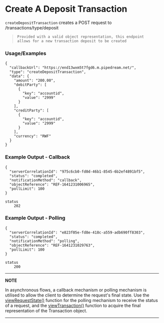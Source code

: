 # Create A Deposit Transaction

`createDepositTransaction` creates a POST request to /transactions/type/deposit

> `Provided with a valid object representation, this endpoint allows for a new transaction deposit to be created`

### Usage/Examples

```
{
  "callbackUrl": "https://end13wxm5t7fgd6.m.pipedream.net/",
  "type": "createDepositTransaction",
  "data": {
    "amount": "200.00",
    "debitParty": [
      {
        "key": "accountid",
        "value": "2999"
      }
    ],
    "creditParty": [
      {
        "key": "accountid",
        "value": "2999"
      }
    ],
    "currency": "RWF"
  }
}
```

### Example Output - Callback

```
{
  "serverCorrelationId": "975c6cb0-fd0d-46b1-8545-6b2ef4891bf5",
  "status": "completed",
  "notificationMethod": "callback",
  "objectReference": "REF-1641231006965",
  "pollLimit": 100
}

status
    202
```

### Example Output - Polling

```
{
  "serverCorrelationId": "e823f05e-fd8e-418c-a559-adb690ff8303",
  "status": "completed",
  "notificationMethod": "polling",
  "objectReference": "REF-1641231029763",
  "pollLimit": 100
}

status
    200
```

---

**NOTE**

In asynchronous flows, a callback mechanism or polling mechanism is utilised to allow the client to determine the request's final state. Use the [viewRequestState()](viewRequestState.md) function for the polling mechanism to receive the status of a request, and the [viewTransaction()](viewTransaction.md) function to acquire the final representation of the Transaction object.

---
